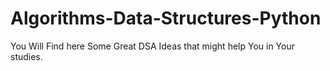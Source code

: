 # Algorithms-Data-Structures-Python
You Will Find here Some Great DSA Ideas that might help You in Your studies.
